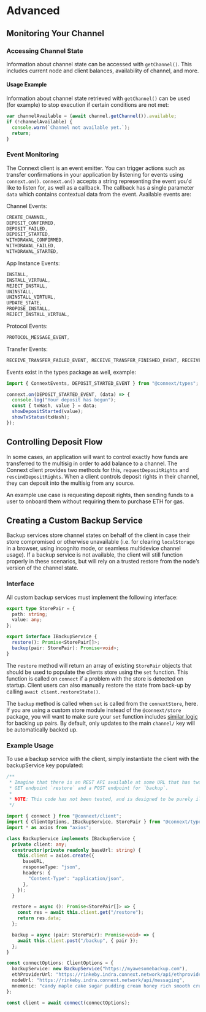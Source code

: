 # Advanced

## Monitoring Your Channel

### Accessing Channel State

Information about channel state can be accessed with `getChannel()`. This includes current node and client balances, availability of channel, and more.

#### Usage Example

Information about channel state retrieved with `getChannel()` can be used (for example) to stop execution if certain conditions are not met:

```javascript
var channelAvailable = (await channel.getChannel()).available;
if (!channelAvailable) {
  console.warn(`Channel not available yet.`);
  return;
}
```

### Event Monitoring

The Connext client is an event emitter. You can trigger actions such as transfer confirmations in your application by listening for events using `connext.on()`. `connext.on()` accepts a string representing the event you'd like to listen for, as well as a callback. The callback has a single parameter `data` which contains contextual data from the event. Available events are:

Channel Events:

```javascript
CREATE_CHANNEL,
DEPOSIT_CONFIRMED,
DEPOSIT_FAILED,
DEPOSIT_STARTED,
WITHDRAWAL_CONFIRMED,
WITHDRAWAL_FAILED,
WITHDRAWAL_STARTED,
```

App Instance Events:

```javascript
INSTALL,
INSTALL_VIRTUAL,
REJECT_INSTALL,
UNINSTALL,
UNINSTALL_VIRTUAL,
UPDATE_STATE,
PROPOSE_INSTALL,
REJECT_INSTALL_VIRTUAL,
```

Protocol Events:

```javascript
PROTOCOL_MESSAGE_EVENT,
```

Transfer Events:

```javascript
RECEIVE_TRANSFER_FAILED_EVENT, RECEIVE_TRANSFER_FINISHED_EVENT, RECEIVE_TRANSFER_STARTED_EVENT;
```

Events exist in the types package as well, example:

```typescript
import { ConnextEvents, DEPOSIT_STARTED_EVENT } from "@connext/types";

connext.on(DEPOSIT_STARTED_EVENT, (data) => {
  console.log("Your deposit has begun");
  const { txHash, value } = data;
  showDepositStarted(value);
  showTxStatus(txHash);
});
```

## Controlling Deposit Flow

In some cases, an application will want to control exactly how funds are transferred to the multisig in order to add balance to a channel. The Connext client provides two methods for this, `requestDepositRights` and `rescindDepositRights`. When a client controls deposit rights in their channel, they can deposit into the multisig from any source.

An example use case is requesting deposit rights, then sending funds to a user to onboard them without requiring them to purchase ETH for gas.

## Creating a Custom Backup Service

Backup services store channel states on behalf of the client in case their store compromised or otherwise unavailable (i.e. for clearing `localStorage` in a browser, using incognito mode, or seamless multidevice channel usage). If a backup service is not available, the client will still function properly in these scenarios, but will rely on a trusted restore from the node’s version of the channel state.

### Interface

All custom backup services must implement the following interface:

```typescript
export type StorePair = {
  path: string;
  value: any;
};

export interface IBackupService {
  restore(): Promise<StorePair[]>;
  backup(pair: StorePair): Promise<void>;
}
```

The `restore` method will return an array of existing `StorePair` objects that should be used to populate the clients store using the `set` function. This function is called on `connect` if a problem with the store is detected on startup. Client users can also manually restore the state from back-up by calling `await client.restoreState()`.

The `backup` method is called when `set` is called from the `connextStore`, here. If you are using a custom store module instead of the `@connext/store` package, you will want to make sure your `set` function includes [similar logic](https://github.com/ConnextProject/indra/blob/c06f10d0a4ebad4d3fdf0a8302eb35aea4c6b0c2/modules/store/src/connextStore.ts#L48-L56) for backing up pairs. By default, only updates to the main `channel/` key will be automatically backed up.

### Example Usage

To use a backup service with the client, simply instantiate the client with the backupService key populated:

```typescript
/**
 * Imagine that there is an REST API available at some URL that has two endpoints, a
 * GET endpoint `restore` and a POST endpoint for `backup`.
 *
 * NOTE: This code has not been tested, and is designed to be purely illustrative.
 */

import { connect } from "@connext/client";
import { ClientOptions, IBackupService, StorePair } from "@connext/types";
import * as axios from "axios";

class BackupService implements IBackupService {
  private client: any;
  constructor(private readonly baseUrl: string) {
    this.client = axios.create({
      baseURL,
      responseType: "json",
      headers: {
        "Content-Type": "application/json",
      },
    });
  }

  restore = async (): Promise<StorePair[]> => {
    const res = await this.client.get("/restore");
    return res.data;
  };

  backup = async (pair: StorePair): Promise<void> => {
    await this.client.post("/backup", { pair });
  };
}

const connectOptions: ClientOptions = {
  backupService: new BackupService("https://myawesomebackup.com"),
  ethProviderUrl: "https://rinkeby.indra.connext.network/api/ethprovider",
  nodeUrl: "https://rinkeby.indra.connext.network/api/messaging",
  mnemonic: "candy maple cake sugar pudding cream honey rich smooth crumble sweet treat",
};

const client = await connect(connectOptions);
```
